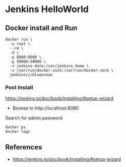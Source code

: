# Jenkins HelloWorld
## Docker install and Run
```
docker run \
  -u root \
  --rm \
  -d \
  -p 8080:8080 \
  -p 50000:50000 \
  -v jenkins-data:/var/jenkins_home \
  -v /var/run/docker.sock:/var/run/docker.sock \
  jenkinsci/blueocean
```

### Post Install
https://jenkins.io/doc/book/installing/#setup-wizard

* Browse to http://localhost:8080

Search for admin password 
```
docker ps
docker logs
```

## References
* https://jenkins.io/doc/book/installing/#setup-wizard
